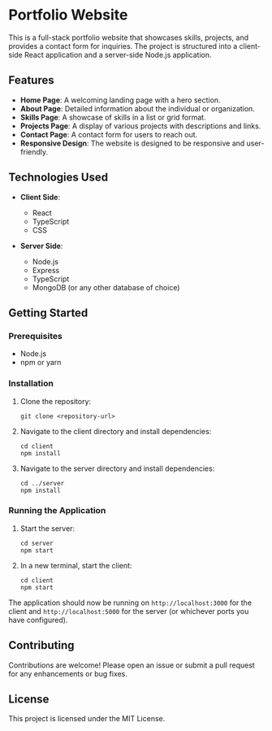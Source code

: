 # Portfolio Website

This is a full-stack portfolio website that showcases skills, projects, and provides a contact form for inquiries. The project is structured into a client-side React application and a server-side Node.js application.

## Features

- **Home Page**: A welcoming landing page with a hero section.
- **About Page**: Detailed information about the individual or organization.
- **Skills Page**: A showcase of skills in a list or grid format.
- **Projects Page**: A display of various projects with descriptions and links.
- **Contact Page**: A contact form for users to reach out.
- **Responsive Design**: The website is designed to be responsive and user-friendly.

## Technologies Used

- **Client Side**:
  - React
  - TypeScript
  - CSS

- **Server Side**:
  - Node.js
  - Express
  - TypeScript
  - MongoDB (or any other database of choice)

## Getting Started

### Prerequisites

- Node.js
- npm or yarn

### Installation

1. Clone the repository:
   ```
   git clone <repository-url>
   ```

2. Navigate to the client directory and install dependencies:
   ```
   cd client
   npm install
   ```

3. Navigate to the server directory and install dependencies:
   ```
   cd ../server
   npm install
   ```

### Running the Application

1. Start the server:
   ```
   cd server
   npm start
   ```

2. In a new terminal, start the client:
   ```
   cd client
   npm start
   ```

The application should now be running on `http://localhost:3000` for the client and `http://localhost:5000` for the server (or whichever ports you have configured).

## Contributing

Contributions are welcome! Please open an issue or submit a pull request for any enhancements or bug fixes.

## License

This project is licensed under the MIT License.